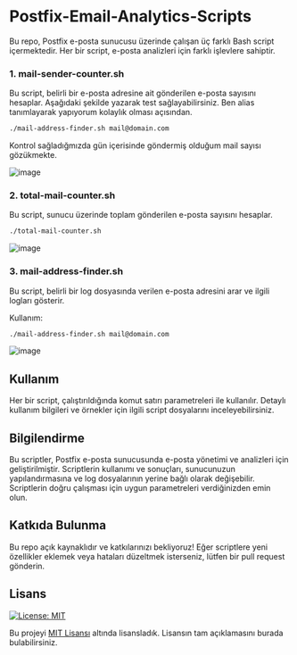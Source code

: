 # Postfix-Email-Analytics-Scripts

Bu repo, Postfix e-posta sunucusu üzerinde çalışan üç farklı Bash script içermektedir. Her bir script, e-posta analizleri için farklı işlevlere sahiptir.


### 1. mail-sender-counter.sh

Bu script, belirli bir e-posta adresine ait gönderilen e-posta sayısını hesaplar. Aşağıdaki şekilde yazarak test sağlayabilirsiniz. Ben alias tanımlayarak yapıyorum kolaylık olması açısından.

```bash
./mail-address-finder.sh mail@domain.com
```

Kontrol sağladığmızda gün içerisinde göndermiş olduğum mail sayısı gözükmekte.

![image](https://github.com/ugurcomptech/Postfix-Email-Analytics-Scripts/assets/133202238/6094a314-e620-4afd-aebb-08549793391c)


### 2. total-mail-counter.sh

Bu script, sunucu üzerinde toplam gönderilen e-posta sayısını hesaplar.

```bash
./total-mail-counter.sh
```

![image](https://github.com/ugurcomptech/Postfix-Email-Analytics-Scripts/assets/133202238/15b7a03e-4551-4a13-a831-5caa03860ebb)

### 3. mail-address-finder.sh

Bu script, belirli bir log dosyasında verilen e-posta adresini arar ve ilgili logları gösterir.

Kullanım:
```bash
./mail-address-finder.sh mail@domain.com
```

![image](https://github.com/ugurcomptech/Postfix-Email-Analytics-Scripts/assets/133202238/7045418c-767e-4161-a398-325000e8c7bb)



## Kullanım
Her bir script, çalıştırıldığında komut satırı parametreleri ile kullanılır. Detaylı kullanım bilgileri ve örnekler için ilgili script dosyalarını inceleyebilirsiniz.

## Bilgilendirme
Bu scriptler, Postfix e-posta sunucusunda e-posta yönetimi ve analizleri için geliştirilmiştir. Scriptlerin kullanımı ve sonuçları, sunucunuzun yapılandırmasına ve log dosyalarının yerine bağlı olarak değişebilir. Scriptlerin doğru çalışması için uygun parametreleri verdiğinizden emin olun.

## Katkıda Bulunma
Bu repo açık kaynaklıdır ve katkılarınızı bekliyoruz! Eğer scriptlere yeni özellikler eklemek veya hataları düzeltmek isterseniz, lütfen bir pull request gönderin.


## Lisans

[![License: MIT](https://img.shields.io/badge/License-MIT-yellow.svg)](https://opensource.org/licenses/MIT)

Bu projeyi [MIT Lisansı](https://opensource.org/licenses/MIT) altında lisansladık. Lisansın tam açıklamasını burada bulabilirsiniz.
